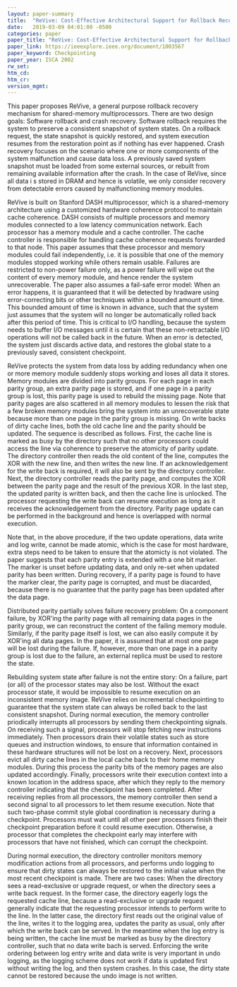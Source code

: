 ```yaml
---
layout: paper-summary
title:  "ReVive: Cost-Effective Architectural Support for Rollback Recovery in Shared-Memory Multiprocessors"
date:   2019-03-09 04:01:00 -0500
categories: paper
paper_title: "ReVive: Cost-Effective Architectural Support for Rollback Recovery in Shared-Memory Multiprocessors"
paper_link: https://ieeexplore.ieee.org/document/1003567
paper_keyword: Checkpointing
paper_year: ISCA 2002
rw_set: 
htm_cd: 
htm_cr: 
version_mgmt: 
---
```


This paper proposes ReVive, a general purpose rollback recovery mechanism for shared-memory multiprocessors. There are 
two design goals: Software rollback and crash recovery. Software rollback requires the system to preserve a consistent
snapshot of system states. On a rollback request, the state snapshot is quickly restored, and system execution resumes 
from the restoration point as if nothing has ever happened. Crash recovery focuses on the scenario where one or more 
components of the system malfunction and cause data loss. A previously saved system snapshot must be loaded from some
external sources, or rebuilt from remaining available information after the crash. In the case of ReVive, since all data i
s stored in DRAM and hence is volatile, we only consider recovery from detectable errors caused by malfunctioning memory 
modules. 

ReVive is built on Stanford DASH multiprocessor, which is a shared-memory architecture using a customized hardware coherence
protocol to maintain cache coherence. DASH consists of multiple processors and memory modules connected to a low latency 
communication network. Each processor has a memory module and a cache controller. The cache controller is responsible for 
handling cache coherence requests forwarded to that node. This paper assumes that these processor and memory modules 
could fail independently, i.e. it is possible that one of the memory modules stopped working while others remain usable.
Failures are restricted to non-power failure only, as a power failure will wipe out the content of every memory module,
and hence render the system unrecoverable. The paper also assumes a fail-safe error model: When an error happens, it is 
guaranteed that it will be detected by hradware using error-correcting bits or other techniques within a bounded amount 
of time. This bounded amount of time is known in advance, such that the system just assumes that the system will no longer
be automatically rolled back after this period of time. This is critical to I/O handling, because the system needs to buffer
I/O messages until it is certain that these non-retractable I/O operations will not be called back in the future. When 
an error is detected, the system just discards active data, and restores the global state to a previously saved, consistent
checkpoint.

ReVive protects the system from data loss by adding redundancy when one or more memory module suddenly stops working and 
loses all data it stores. Memory modules are divided into parity groups. For each page in each parity group, an extra 
parity page is stored, and if one page in a parity group is lost, this parity page is used to rebuild the missing page.
Note that parity pages are also scattered in all memory modules to lessen the risk that a few broken memory modules 
bring the system into an unrecoverable state because more than one page in the parity group is missing. On write backs
of dirty cache lines, both the old cache line and the parity should be updated. The sequence is described as follows.
First, the cache line is marked as busy by the directory such that no other processors could access the line via coherence
to preserve the atomicity of parity update. The directory controller then reads the old content of the line, computes 
the XOR with the new line, and then writes the new line. If an acknowledgement for the write back is required, it will
also be sent by the directory controller. Next, the directory controller reads the parity page, and computes the XOR
between the parity page and the result of the previous XOR. In the last step, the updated parity is written back, and then
the cache line is unlocked. The processor requesting the write back can resume execution as long as it receives the 
acknowledgement from the directory. Parity page update can be performed in the background and hence is overlapped with 
normal execution.

Note that, in the above procedure, if the two update operations, data write and log write, cannot be made atomic,
which is the case for most hardware, extra steps need to be taken to ensure that the atomicty is not violated. The paper
suggests that each parity entry is extended with a one bit marker. The marker is unset before updating data, and only
re-set when updated parity has been written. During recovery, if a parity page is found to have the marker clear, the 
parity page is corrupted, and must be diacarded, because there is no guarantee that the parity page has been updated 
after the data page.

Distributed parity partially solves failure recovery problem: On a component failure, by XOR'ing the parity page with
all remaining data pages in the parity group, we can reconstruct the content of the failing memory module. Similarly,
if the parity page itself is lost, we can also easily compute it by XOR'ing all data pages. In the paper, it is assumed 
that at most one page will be lost during the failure. If, however, more than one page in a parity group is lost due to 
the failure, an external replica must be used to restore the state. 

Rebuilding system state after failure is not the entire story: On a failure, part (or all) of the processor states may 
also be lost. Without the exact processor state, it would be impossible to resume execution on an inconsistent memory image.
ReVive relies on incremental checkpointing to guarantee that the system state can always be rolled back to the last
consistent snapshot. During normal execution, the memory controller priodically interrupts all processors by sending them
checkpointing signals. On receiving such a signal, processors will stop fetching new instructions immediately. Then processors 
drain their volatile states such as store queues and instruction windows, to ensure that information contained in these 
hardware structures will not be lost on a recovery. Next, processors evict all dirty cache lines in the local cache back 
to their home memory modules. During this process the parity bits of the memory pages are also updated accordingly. Finally,
processors write their execution context into a known location in the address space, after which they reply to the memory
controller indicating that the checkpoint has been completed. After receiving replies from all processors, the memory controller 
then send a second signal to all processors to let them resume execution. Note that such two-phase commit style global 
coordination is necessary during a checkpoint. Processors must wait until all other peer processors finish their checkpoint 
preparation before it could resume execution. Otherwise, a processor that completes the checkpoint early may interfere with 
processors that have not finished, which can corrupt the checkpoint. 

During normal execution, the directory controller monitors memory modification actions from all processors, and performs
undo logging to ensure that dirty states can always be restored to the initial value when the most recent checkpoint 
is made. There are two cases: When the directory sees a read-exclusive or upgrade request, or when the directory sees 
a write back request. In the former case, the directory eagerly logs the requested cache line, because a read-exclusive
or upgrade request generally indicate that the requesting processor intends to perform write to the line. In the latter 
case, the directory first reads out the original value of the line, writes it to the logging area, updates the parity
as usual, only after which the write back can be served. In the meantime when the log entry is being written, the cache 
line must be marked as busy by the directory controller, such that no data write bach is served. Enforcing the write 
ordering between log entry write and data write is very important in undo logging, as the logging scheme does not work
if data is updated first without writing the log, and then system crashes. In this case, the dirty state cannot be 
restored because the undo image is not written.
